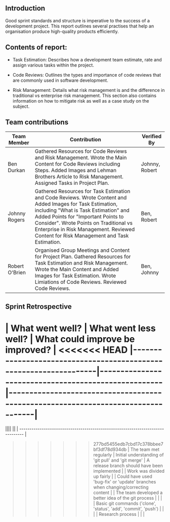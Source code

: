 ## Introduction
Good sprint standards and structure is imperative to the success of a development project. This report outlines several practises that help an organisation produce high-quality products efficiently.

## Contents of report: 

- Task Estimation: Describes how a development team estimate, rate and assign various tasks within the project.

- Code Reviews: Outlines the types and importance of code reviews that are commonly used in software development.

- Risk Management: Details what risk management is and the difference in traditional vs enterprise risk management. This section also contains information on how to mitigate risk as well as a case study on the subject.   

## Team contributions

| Team Member    | Contribution                                                                                                                                                                                                                                                                                                                  | Verified By    |
|----------------|-------------------------------------------------------------------------------------------------------------------------------------------------------------------------------------------------------------------------------------------------------------------------------------------------------------------------------|----------------|
| Ben Durkan     | Gathered Resources for Code Reviews and Risk Management. Wrote the Main Content for Code Reviews including Steps. Added Images and Lehman Brothers Article to Risk Management. Assigned Tasks in Project Plan.                                                                                                                | Johnny, Robert |
| Johnny Rogers  | Gathered Resources for Task Estimation and Code Reviews. Wrote Content and Added Images for Task Estimation, including "What is Task Estimation" and Added Points for "Important Points to Consider". Wrote Points on Traditional vs Enterprise in Risk Management. Reviewed Content for Risk Management and Task Estimation. | Ben, Robert    |
| Robert O'Brien | Organised Group Meetings and Content for Project Plan. Gathered Resources for Task Estimation and Risk Management. Wrote the Main Content and Added Images for Task Estimation. Wrote Limiations of Code Reviews. Reviewed Code Reviews.                                                                                      | Ben, Johnny    |


## Sprint Retrospective

| What went well?                                                   | What went less well?                                | What could improve be improved?                                                  |
<<<<<<< HEAD
|-------------------------------------------------------------------|-----------------------------------------------------|----------------------------------------------------------------------------------|
=======
||||
|| | -------------------------------------------------------------------------------- |
>>>>>>> 277bd5455edb7cbd17c378bbee7bf3df78d934db
| The team met regularly                                            | Initial understanding of 'git pull' and 'git merge' | A release branch should have been implemented                                    |
| Work was divided up fairly                                        |                                                     | Could have used 'bug-fix' or 'update' branches when changing/correcting content  |
| The team developed a better idea of the git process               |                                                     |                                                                                  |
| Basic git commands ('clone', 'status', 'add', 'commit', 'push')   |                                                     |                                                                                  |
| Research process                                                  |                                                     |                                                                                  |